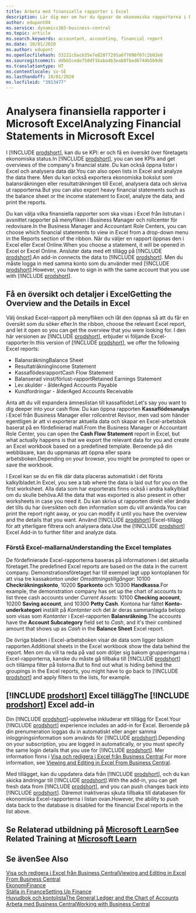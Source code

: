 ```yaml
---
title: Arbeta med finansiella rapporter i Excel
description: Lär dig mer om hur du öppnar de ekonomiska rapporterna i Microsoft Excel från Business Central för bättre analyser.
author: edupont04
ms.service: dynamics365-business-central
ms.topic: article
ms.search.keywords: accountant, accounting, financial report
ms.date: 10/01/2020
ms.author: edupont
ms.openlocfilehash: 53221cbacb35e7e82077295a6f7098f07c2b02e6
ms.sourcegitcommit: ddbb5cede750df1baba4b3eab8fbed6744b5b9d6
ms.translationtype: HT
ms.contentlocale: sv-SE
ms.lasthandoff: 10/01/2020
ms.locfileid: "3913477"
---
```

# <a name="analyzing-financial-statements-in-microsoft-excel"></a><span data-ttu-id="67862-103">Analysera finansiella rapporter i Microsoft Excel</span><span class="sxs-lookup"><span data-stu-id="67862-103">Analyzing Financial Statements in Microsoft Excel</span></span>

<span data-ttu-id="67862-104">I [!INCLUDE [prodshort](includes/prodshort.md)], kan du se KPI: er och få en översikt över företagets ekonomiska status.</span><span class="sxs-lookup"><span data-stu-id="67862-104">In [!INCLUDE [prodshort](includes/prodshort.md)], you can see KPIs and get overviews of the company's financial state.</span></span> <span data-ttu-id="67862-105">Du kan också öppna listor i Excel och analysera data där.</span><span class="sxs-lookup"><span data-stu-id="67862-105">You can also open lists in Excel and analyze the data there.</span></span> <span data-ttu-id="67862-106">Men du kan också exportera ekonomiska bokslut som balansräkningen eller resultaträkningen till Excel, analysera data och skriva ut rapporterna.</span><span class="sxs-lookup"><span data-stu-id="67862-106">But you can also export heavy financial statements such as the balance sheet or the income statement to Excel, analyze the data, and print the reports.</span></span>  

<span data-ttu-id="67862-107">Du kan välja vilka finansiella rapporter som ska visas i Excel från listrutan i avsnittet rapporter på menyfliken i Business Manager och rollcenter för redovisare.</span><span class="sxs-lookup"><span data-stu-id="67862-107">In the Business Manager and Accountant Role Centers, you can choose which financial statements to view in Excel from a drop-down menu in the Reports section of the ribbon.</span></span> <span data-ttu-id="67862-108">När du väljer en rapport öppnas den i Excel eller Excel Online.</span><span class="sxs-lookup"><span data-stu-id="67862-108">When you choose a statement, it will be opened in Excel or Excel Online.</span></span> <span data-ttu-id="67862-109">Ansluter data med ett tillägg på [!INCLUDE [prodshort](includes/prodshort.md)].</span><span class="sxs-lookup"><span data-stu-id="67862-109">An add-in connects the data to [!INCLUDE [prodshort](includes/prodshort.md)].</span></span> <span data-ttu-id="67862-110">Men du måste logga in med samma konto som du använder med [!INCLUDE [prodshort](includes/prodshort.md)].</span><span class="sxs-lookup"><span data-stu-id="67862-110">However, you have to sign in with the same account that you use with [!INCLUDE [prodshort](includes/prodshort.md)].</span></span>  

## <a name="getting-the-overview-and-the-details-in-excel"></a><span data-ttu-id="67862-111">Få en översikt och detaljer i Excel</span><span class="sxs-lookup"><span data-stu-id="67862-111">Getting the Overview and the Details in Excel</span></span>

<span data-ttu-id="67862-112">Välj önskad Excel-rapport på menyfliken och låt den öppnas så att du får en översikt som du söker efter.</span><span class="sxs-lookup"><span data-stu-id="67862-112">In the ribbon, choose the relevant Excel report, and let it open so you can get the overview that you were looking for.</span></span> <span data-ttu-id="67862-113">I den här versionen av [!INCLUDE [prodshort](includes/prodshort.md)], erbjuder vi följande Excel-rapporter:</span><span class="sxs-lookup"><span data-stu-id="67862-113">In this version of [!INCLUDE [prodshort](includes/prodshort.md)], we offer the following Excel reports:</span></span>

- <span data-ttu-id="67862-114">Balansräkning</span><span class="sxs-lookup"><span data-stu-id="67862-114">Balance Sheet</span></span>  
- <span data-ttu-id="67862-115">Resultaträkning</span><span class="sxs-lookup"><span data-stu-id="67862-115">Income Statement</span></span>  
- <span data-ttu-id="67862-116">Kassaflödesrapport</span><span class="sxs-lookup"><span data-stu-id="67862-116">Cash Flow Statement</span></span>  
- <span data-ttu-id="67862-117">Balanserad vinst/förlust-rapport</span><span class="sxs-lookup"><span data-stu-id="67862-117">Retained Earnings Statement</span></span>  
- <span data-ttu-id="67862-118">Lev.skulder - ålder</span><span class="sxs-lookup"><span data-stu-id="67862-118">Aged Accounts Payable</span></span>  
- <span data-ttu-id="67862-119">Kundfordringar - ålder</span><span class="sxs-lookup"><span data-stu-id="67862-119">Aged Accounts Receivable</span></span>  

<span data-ttu-id="67862-120">Anta att du vill expandera ämneslistan till kassaflödet.</span><span class="sxs-lookup"><span data-stu-id="67862-120">Let's say you want to dig deeper into your cash flow.</span></span> <span data-ttu-id="67862-121">Du kan öppna rapporten **Kassaflödesanalys** i Excel från Business Manager eller rollcentret Revisor, men vad som händer egentligen är att vi exporterar aktuella data och skapar en Excel-arbetsbok baserat på en fördefinierad mall.</span><span class="sxs-lookup"><span data-stu-id="67862-121">From the Business Manager or Accountant Role Center, you can open the **Cash Flow Statement** report in Excel, but what actually happens is that we export the relevant data for you and create an Excel workbook based on a predefined template.</span></span> <span data-ttu-id="67862-122">Beroende på din webbläsare, kan du uppmanas att öppna eller spara arbetsboken.</span><span class="sxs-lookup"><span data-stu-id="67862-122">Depending on your browser, you might be prompted to open or save the workbook.</span></span>  

<span data-ttu-id="67862-123">I Excel kan se du en flik där data placeras automatiskt i det första kalkylbladet.</span><span class="sxs-lookup"><span data-stu-id="67862-123">In Excel, you see a tab where the data is laid out for you on the first worksheet.</span></span> <span data-ttu-id="67862-124">Alla data som har exporterats finns också i andra kalkylblad om du skulle behöva.</span><span class="sxs-lookup"><span data-stu-id="67862-124">All the data that was exported is also present in other worksheets in case you need it.</span></span> <span data-ttu-id="67862-125">Du kan skriva ut rapporten direkt eller ändra det tills du har översikten och den information som du vill använda.</span><span class="sxs-lookup"><span data-stu-id="67862-125">You can print the report right away, or you can modify it until you have the overview and the details that you want.</span></span> <span data-ttu-id="67862-126">Använd [!INCLUDE [prodshort](includes/prodshort.md)] Excel-tillägg för att ytterligare filtrera och analysera data.</span><span class="sxs-lookup"><span data-stu-id="67862-126">Use the [!INCLUDE [prodshort](includes/prodshort.md)] Excel Add-in to further filter and analyze data.</span></span>  

### <a name="understanding-the-excel-templates"></a><span data-ttu-id="67862-127">Förstå Excel-mallarna</span><span class="sxs-lookup"><span data-stu-id="67862-127">Understanding the Excel templates</span></span>

<span data-ttu-id="67862-128">De fördefinierade Excel-rapporterna baseras på informationen i det aktuella företaget.</span><span class="sxs-lookup"><span data-stu-id="67862-128">The predefined Excel reports are based on the data in the current company.</span></span> <span data-ttu-id="67862-129">Demonstrationsföretaget har till exempel lagt upp kontoplanen för att visa tre kassakonton under *Omsättningstillgångar*: 10100 **Checkräkningskonto**, 10200 **Sparkonto** och 10300 **Handkassa**.</span><span class="sxs-lookup"><span data-stu-id="67862-129">For example, the demonstration company has set up the chart of accounts to list three cash accounts under *Current Assets*: 10100 **Checking account**, 10200 **Saving account**, and 10300 **Petty Cash**.</span></span> <span data-ttu-id="67862-130">Kontona har fältet **Konto-underkategori** inställt på *Kontanter* och det är deras sammanlagda belopp som visas som *Kontanter* i Excel-rapporten **Balansräkning**.</span><span class="sxs-lookup"><span data-stu-id="67862-130">The accounts have the **Account Subcategory** field set to *Cash*, and it's their combined amount that shows up as *Cash* in the **Balance Sheet** Excel report.</span></span>  

<span data-ttu-id="67862-131">De övriga bladen i Excel-arbetsboken visar de data som ligger bakom rapporten.</span><span class="sxs-lookup"><span data-stu-id="67862-131">Additional sheets in the Excel workbook show the data behind the report.</span></span> <span data-ttu-id="67862-132">Men om du vill ta reda på vad som döljer sig bakom grupperingarna i Excel-rapporterna, kanske du måste gå tillbaka till [!INCLUDE [prodshort](includes/prodshort.md)] och tillämpa filter på listorna.</span><span class="sxs-lookup"><span data-stu-id="67862-132">But to find out what is hiding behind the groupings in the Excel reports, you might have to go back to [!INCLUDE [prodshort](includes/prodshort.md)] and apply filters to the lists, for example.</span></span>  

## <a name="the-prodshort-excel-add-in"></a><span data-ttu-id="67862-133">[!INCLUDE [prodshort](includes/prodshort.md)] Excel tillägg</span><span class="sxs-lookup"><span data-stu-id="67862-133">The [!INCLUDE [prodshort](includes/prodshort.md)] Excel add-in</span></span>

<span data-ttu-id="67862-134">Din [!INCLUDE [prodshort](includes/prodshort.md)]-upplevelse inkluderar ett tillägg för Excel.</span><span class="sxs-lookup"><span data-stu-id="67862-134">Your [!INCLUDE [prodshort](includes/prodshort.md)] experience includes an add-in for Excel.</span></span> <span data-ttu-id="67862-135">Beroende på din prenumeration loggas du in automatiskt eller anger samma inloggningsinformation som används för [!INCLUDE [prodshort](includes/prodshort.md)].</span><span class="sxs-lookup"><span data-stu-id="67862-135">Depending on your subscription, you are logged in automatically, or you must specify the same login details that you use for [!INCLUDE [prodshort](includes/prodshort.md)].</span></span> <span data-ttu-id="67862-136">Mer information finns i [Visa och redigera i Excel från Business Central](across-work-with-excel.md).</span><span class="sxs-lookup"><span data-stu-id="67862-136">For more information, see [Viewing and Editing in Excel From Business Central](across-work-with-excel.md).</span></span>  

<span data-ttu-id="67862-137">Med tillägget, kan du uppdatera data från [!INCLUDE [prodshort](includes/prodshort.md)], och du kan skicka ändringar till [!INCLUDE [prodshort](includes/prodshort.md)].</span><span class="sxs-lookup"><span data-stu-id="67862-137">With the add-in, you can get fresh data from [!INCLUDE [prodshort](includes/prodshort.md)], and you can push changes back into [!INCLUDE [prodshort](includes/prodshort.md)].</span></span> <span data-ttu-id="67862-138">Däremot inaktiveras sjkuta tillbaka till databasen för ekonomiska Excel-rapporterna i listan ovan.</span><span class="sxs-lookup"><span data-stu-id="67862-138">However, the ability to push data back to the database is disabled for the financial Excel reports in the list above.</span></span>  

## <a name="see-related-training-at-microsoft-learn"></a><span data-ttu-id="67862-139">Se Relaterad utbildning på [Microsoft Learn](/learn/modules/configure-powerbi-excel-dynamics-365-business-central/index)</span><span class="sxs-lookup"><span data-stu-id="67862-139">See Related Training at [Microsoft Learn](/learn/modules/configure-powerbi-excel-dynamics-365-business-central/index)</span></span>

## <a name="see-also"></a><span data-ttu-id="67862-140">Se även</span><span class="sxs-lookup"><span data-stu-id="67862-140">See Also</span></span>

[<span data-ttu-id="67862-141">Visa och redigera i Excel från Business Central</span><span class="sxs-lookup"><span data-stu-id="67862-141">Viewing and Editing in Excel From Business Central</span></span>](across-work-with-excel.md)  
[<span data-ttu-id="67862-142">Ekonomi</span><span class="sxs-lookup"><span data-stu-id="67862-142">Finance</span></span>](finance.md)  
[<span data-ttu-id="67862-143">Ställa in Finance</span><span class="sxs-lookup"><span data-stu-id="67862-143">Setting Up Finance</span></span>](finance-setup-finance.md)  
[<span data-ttu-id="67862-144">Huvudbok och kontolista</span><span class="sxs-lookup"><span data-stu-id="67862-144">The General Ledger and the Chart of Accounts</span></span>](finance-general-ledger.md)  
[<span data-ttu-id="67862-145">Arbeta med Business Central</span><span class="sxs-lookup"><span data-stu-id="67862-145">Working with Business Central</span></span>](ui-work-product.md)  
